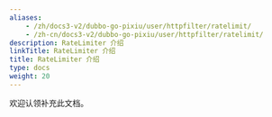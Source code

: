 ```yaml
---
aliases:
    - /zh/docs3-v2/dubbo-go-pixiu/user/httpfilter/ratelimit/
    - /zh-cn/docs3-v2/dubbo-go-pixiu/user/httpfilter/ratelimit/
description: RateLimiter 介绍
linkTitle: RateLimiter 介绍
title: RateLimiter 介绍
type: docs
weight: 20
---
```







欢迎认领补充此文档。